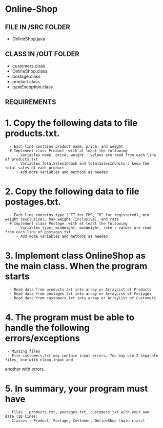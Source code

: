# Online-Shop

## FILE IN /SRC FOLDER
- OnlineShop.java

## CLASS IN /OUT FOLDER
- customers.class
- OnlineShop.class
- postage.class
- product.class
- typeException.class

 ## REQUIREMENTS
# 1. Copy the following data to file products.txt. 
      - Each line contains product name, price, and weight
      # Implement class Product, with at least the following
         - Variables name, price, weight : values are read from each line of products.txt
         - Variables totalSalesInCash and totalSalesInUnits : keep the total sales of each product
         - Add more variables and methods as needed 
  
# 2. Copy the following data to file postages.txt. 
      - Each line contains type (“E” for EMS, “R” for registered), min weight (exclusive), max weight (inclusive), and rate
      # Implement class Postage, with at least the following
         - Variables type, minWeight, maxWeight, rate : values are read from each line of postages.txt
         - Add more variables and methods as needed
         
# 3. Implement class OnlineShop as the main class. When the program starts
      - Read data from products.txt into array or ArrayList of Products
      - Read data from postages.txt into array or ArrayList of Postages
      - Read data from customers.txt into array or ArrayList of Customers

# 4. The program must be able to handle the following errors/exceptions
     - Missing files
     - File customers.txt may contain input errors. You may use 2 separate files, one with clean input and
another with errors.

# 5. In summary, your program must have
     - Files : products.txt, postages.txt, customers.txt with your own data (10 lines)
     - Classes : Product, Postage, Customer, OnlineShop (main class)
